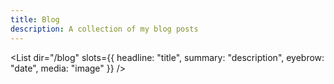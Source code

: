 ```yaml
---
title: Blog
description: A collection of my blog posts
---
```


<List dir="/blog" slots={{ headline: "title", summary: "description", eyebrow: "date", media: "image" }} />